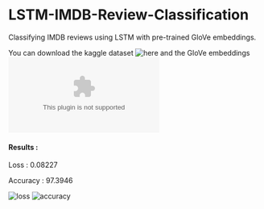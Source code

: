 # LSTM-IMDB-Review-Classification
Classifying IMDB reviews using LSTM with pre-trained GloVe embeddings.

You can download the kaggle dataset ![here](https://www.kaggle.com/lakshmi25npathi/imdb-dataset-of-50k-movie-reviews) and the GloVe embeddings ![here](https://nlp.stanford.edu/data/glove.6B.zip)
#### Results :
Loss :     0.08227

Accuracy : 97.3946

![loss](https://user-images.githubusercontent.com/57902078/140650250-640ab80b-3388-4ca2-a67e-2318a6a9232e.png)
![accuracy](https://user-images.githubusercontent.com/57902078/140650251-30b1b061-af46-4a11-8a00-5c0f4a3bcaac.png)
